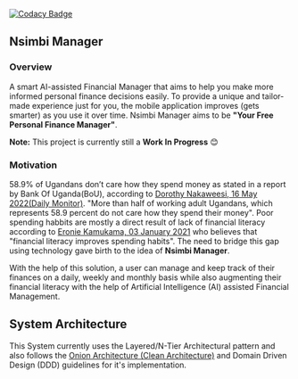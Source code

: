 [![Codacy Badge](https://app.codacy.com/project/badge/Grade/44e0255e3b034055a02a1b92855582b3)](https://www.codacy.com/gh/RonnieLutalo/ExpenseTracker/dashboard?)

## Nsimbi Manager

### Overview
A smart AI-assisted Financial Manager that aims to help you make more informed personal finance decisions easily. To provide a unique and tailor-made experience just for you, the mobile application improves (gets smarter) as you use it over time. Nsimbi Manager aims to be **"Your Free Personal Finance Manager"**. 

**Note:** This project is currently still a **Work In Progress** 😊

### Motivation
58.9% of Ugandans don’t care how they spend money as stated in a report by Bank Of Uganda(BoU), according to [Dorothy Nakaweesi, 16 May 2022(Daily Monitor)](https://www.monitor.co.ug/uganda/business/finance/58-9-of-ugandans-don-t-care-how-they-spend-money-bou-3816478). "More than half of working adult Ugandans, which represents 58.9 percent do not care how they spend their money". Poor spending habbits are mostly a direct result of lack of financial literacy according to [Eronie Kamukama, 03 January 2021](https://www.monitor.co.ug/uganda/business/prosper/how-financial-literacy-improves-spending-habits-1665146) who believes that "financial literacy improves spending habits". The need to bridge this gap using technology gave birth to the idea of **Nsimbi Manager**. 

With the help of this solution, a user can manage and keep track of their finances on a daily, weekly and monthly basis while also augmenting their financial literacy with the help of Artificial Intelligence (AI) assisted Financial Management.

## System Architecture 
This System currently uses the Layered/N-Tier Architectural pattern and also follows the [Onion Architecture (Clean Architecture)](https://blog.cleancoder.com/uncle-bob/2012/08/13/the-clean-architecture.html) and Domain Driven Design (DDD) guidelines for it's implementation.
